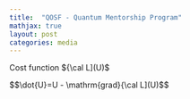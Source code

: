 ```yaml
---
title:  "QOSF - Quantum Mentorship Program"
mathjax: true
layout: post
categories: media
---
```


Cost function ${\cal L](U)$

$$\dot{U}=U - \mathrm{grad}{\cal L](U)$$
